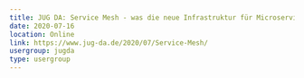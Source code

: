 ```yaml
---
title: JUG DA: Service Mesh - was die neue Infrastruktur für Microservices taugt (Hanna Prinz)
date: 2020-07-16
location: Online
link: https://www.jug-da.de/2020/07/Service-Mesh/
usergroup: jugda
type: usergroup
---
```

